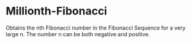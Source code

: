 # Millionth-Fibonacci
Obtains the nth Fibonacci number in the Fibonacci Sequence for a very large n. The number n can be both negative and positive.

